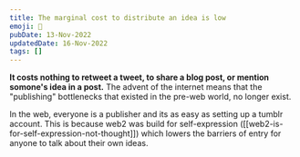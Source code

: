 ```yaml
---
title: The marginal cost to distribute an idea is low
emoji: 🚢
pubDate: 13-Nov-2022
updatedDate: 16-Nov-2022
tags: []
---
```


**It costs nothing to retweet a tweet, to share a blog post, or mention somone's idea in a post.** The advent of the internet means that the "publishing" bottlenecks that existed in the pre-web world, no longer exist.

In the web, everyone is a publisher and its as easy as setting up a tumblr account. This is because web2 was build for self-expression ([[web2-is-for-self-expression-not-thought]]) which lowers the barriers of entry for anyone to talk about their own ideas.
